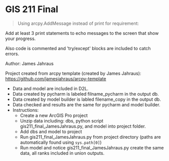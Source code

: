 # GIS 211 Final

>Using arcpy.AddMessage instead of print for requirement:

Add at least 3 print statements to echo messages to the screen that show your progress.

Also code is commented and 'try/except' blocks are included to catch errors.

Author: James Jahraus

Project created from arcpy template (created by James Jahraus):
https://github.com/jamesjahraus/arcpy-template

* Data and model are included in D2L.
* Data created by pycharm is labeled filname_pycharm in the output db.
* Data created by model builder is labled filename_copy in the output db.
* Data checked and results are the same for pycharm and model builder.
* Instructions:
  * Create a new ArcGIS Pro project
  * Unzip data including: dbs, python script gis211_final_JamesJahraus.py, and model into project folder.
  * Add dbs and model to project
  * Run gis211_final_JamesJahraus.py from project directory (paths are automatically found using `sys.path[0]`)
  * Run model and notice gis211_final_JamesJahraus.py create the same data, all ranks included in union outputs.
